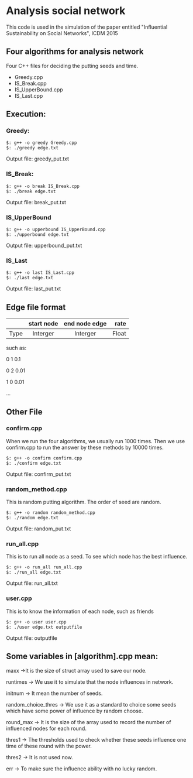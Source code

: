 # Analysis social network

This code is used in the simulation of the paper entitled "Influential Sustainability on Social Networks", ICDM 2015

## Four algorithms for analysis network

Four C++ files for deciding the putting seeds and time.

* Greedy.cpp
* IS_Break.cpp
* IS_UpperBound.cpp
* IS_Last.cpp

## Execution:

### Greedy:

```
$: g++ -o greedy Greedy.cpp
$: ./greedy edge.txt
```

Output file: greedy_put.txt

### IS_Break:

```
$: g++ -o break IS_Break.cpp
$: ./break edge.txt
```

Output file: break_put.txt

### IS_UpperBound

```
$: g++ -o upperbound IS_UpperBound.cpp
$: ./upperbound edge.txt
```

Output file: upperbound_put.txt

### IS_Last

```
$: g++ -o last IS_Last.cpp
$: ./last edge.txt
```

Output file: last_put.txt

## Edge file format

|   | start node | end node edge | rate |
|---|:----------:|:-------------:|-----:|
|Type|Interger|Interger|Float|

such as:

0 1 0.1

0 2 0.01

1 0 0.01

...

## Other File

### confirm.cpp

When we run the four algorithms, we usually run 1000 times. Then we use confirm.cpp to run the answer by these methods by 10000 times.

```
$: g++ -o confirm confirm.cpp
$: ./confirm edge.txt
```

Output file: confirm_put.txt

### random_method.cpp

This is random putting algorithm. The order of seed are random.

```
$: g++ -o random random_method.cpp
$: ./random edge.txt
```

Output file: random_put.txt

### run_all.cpp

This is to run all node as a seed. To see which node has the best influence.

```
$: g++ -o run_all run_all.cpp
$: ./run_all edge.txt
```

Output file: run_all.txt

### user.cpp

This is to know the information of each node, such as friends

```
$: g++ -o user user.cpp
$: ./user edge.txt outputfile
```

Output file: outputfile

## Some variables in [algorithm].cpp mean:

maxx ->It is the size of struct array used to save our node.

runtimes -> We use it to simulate that the node influences in network.

initnum -> It mean the number of seeds.

random_choice_thres -> We use it as a standard to choice some seeds which have some power of influence by random choose.

round_max -> It is the size of the array used to record the number of influenced nodes for each round.

thres1 -> The thresholds used to check whether these seeds influence one time of these round with the power.

thres2 -> It is not used now.

err -> To make sure the influence ability with no lucky random.
